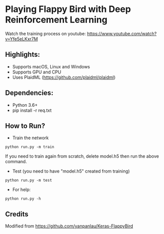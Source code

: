 # Playing Flappy Bird with Deep Reinforcement Learning
Watch the training process on youtube: https://www.youtube.com/watch?v=Yfe5eLKxr7M

## Highlights:
* Supports macOS, Linux and Windows
* Supports GPU and CPU
* Uses PlaidML (https://github.com/plaidml/plaidml)

## Dependencies:
* Python 3.6+
* pip install -r req.txt

## How to Run?

* Train the network
```
python run.py -m train
```
If you need to train again from scratch, delete model.h5 then run the above command.

* Test (you need to have "model.h5" created from training)
```
python run.py -m test
```

* For help:
```
python run.py -h
```

## Credits
Modified from https://github.com/yanpanlau/Keras-FlappyBird
